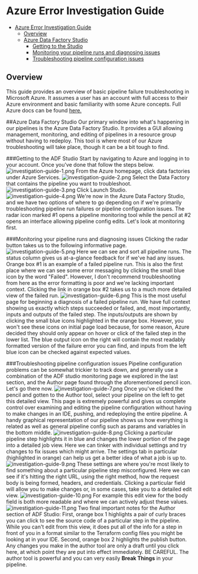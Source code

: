 # Azure Error Investigation Guide

- [Azure Error Investigation Guide](#phdi-azure-implementation-guide)
    - [Overview](#overview)
    - [Azure Data Factory Studio](#azure-data-factory-studio)
      - [Getting to the Studio](#getting-to-the-studio)
      - [Monitoring your pipeline runs and diagnosing issues](#monitoring-your-pipeline-runs-and-diagnosing-issues)
      - [Troubleshooting pipeline configuration issues](#troubleshooting-pipeline-configuration-issues)

## Overview
This guide provides an overview of basic pipeline failure troubleshooting in Microsoft Azure. It assumes a user
has an account with full access to their Azure environment and basic familiarity with some Azure concepts. Full
Azure docs can be found [here.](https://learn.microsoft.com/en-us/azure/?product=popular)

##Azure Data Factory Studio
Our primary window into what's happening in our pipelines is the Azure Data Factory Studio. It provides a GUI
allowing management, monitoring, and editing of pipelines in a resource group without having to redeploy. This tool is 
where most of our Azure troubleshooting will take place, though it can be a bit tough to find.

###Getting to the ADF Studio
Start by navigating to Azure and logging in to your account. Once you've done that
follow the steps below.
![investigation-guide-1.png](./images/investigation-guide-1.png)
From the Azure homepage, click data factories under Azure Services.
![investigation-guide-2.png](./images/investigation-guide-2.png)
Select the Data Factory that contains the pipeline you want to troubleshoot.
![investigation-guide-3.png](./images/investigation-guide-3.png)
Click Launch Studio.
![investigation-guide-4.png](./images/investigation-guide-4.png)
We're now in the Azure Data Factory Studio, and we have two options of where to go depending
on if we're primarily troubleshooting pipeline run failures or pipeline configuration issues.
The radar icon marked #1 opens a pipeline monitoring tool while the pencil at #2 opens an interface
allowing pipeline config edits. Let's look at monitoring first.

###Monitoring your pipeline runs and diagnosing issues
Clicking the radar button takes us to the following informative page.
![investigation-guide-5.png](./images/investigation-guide-5.png)
Here we can see and sort all pipeline runs. The status column gives us
at-a-glance feedback for if we've had any issues. Orange box #1 is an example
of a failed pipeline run. This is also the first place where we can see some error
messaging by clicking the small blue icon by the word "Failed". However, I don't recommend 
troubleshooting from here as the error formatting is poor and we're lacking important context.
Clicking the link in orange box #2 takes us to a much more detailed view of the failed run.
![investigation-guide-6.png](./images/investigation-guide-6.png)
This is the most useful page for beginning a diagnosis of a failed pipeline run. We have full context showing us exactly
which steps succeeded or failed, and, most importantly, inputs and outputs of the failed step. The inputs/outputs are shown
by clicking the small blue icons highlighted in the orange box. However, you won't see these icons on initial page load because, for some
reason, Azure decided they should only appear on hover or click of the failed step in the lower list. The blue output icon
on the right will contain the most readably formatted version of the failure error you can find, and inputs from the left
blue icon can be checked against expected values.

###Troubleshooting pipeline configuration issues
Pipeline configuration problems can be somewhat trickier to track down, and generally use a combination of the ADF studio
monitoring page we explored in the last section, and the Author page found through the aforementioned pencil icon. Let's
go there now.
![investigation-guide-7.png](./images/investigation-guide-7.png)
Once you've clicked the pencil and gotten to the Author tool, select your pipeline on the left to get this detailed view.
This page is extremely powerful and gives us complete control over examining and editing the pipeline configuration without
having to make changes in an IDE, pushing, and redeploying the entire pipeline. A handy graphical representation of our 
pipeline shows us how everything is related as well as general pipeline config such as params and variables in the bottom middle.
![investigation-guide-8.png](./images/investigation-guide-8.png)
Clicking a particular pipeline step highlights it in blue and changes the lower portion of the page into a detailed job
view. Here we can tinker with individual settings and try changes to fix issues which might arrive. The settings tab in
particular (highlighted in orange) can help us get a better idea of what a job is up to.
![investigation-guide-9.png](./images/investigation-guide-9.png)
These settings are where you're most likely to find something about a particular pipeline step misconfigured. Here we
can see if it's hitting the right URL, using the right method, how the request body is being formed, headers, and 
credentials. Clicking a particular field will allow you to make changes or, in some cases, take you to a detailed edit view.
![investigation-guide-10.png](./images/investigation-guide-10.png)
For example this edit view for the body field is both more readable and where we can actively adjust these values.
![investigation-guide-11.png](./images/investigation-guide-11.png)
Two final important notes for the Author section of ADF Studio: First, orange box 1 highlights a pair of curly braces you can click to see the source code of a particular
step in the pipeline. While you can't edit from this view, it does put all of the info for a step in front of you in a format
similar to the Terraform config files you might be looking at in your IDE. Second, orange box 2 highlights the publish button.
Any changes you make in the author tool are only a draft until you click here, at which point they are put into effect immediately.
BE CAREFUL. The author tool is powerful and you can very easily **Break Things** in your pipeline.